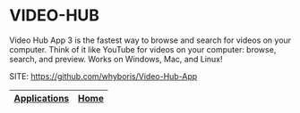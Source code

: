 # VIDEO-HUB
 
 Video Hub App 3 is the fastest way to browse and search for 
 videos on your computer. Think of it like YouTube for videos 
 on your computer: browse, search, and preview. 
 Works on Windows, Mac, and Linux!
 
 SITE: https://github.com/whyboris/Video-Hub-App

 | [Applications](https://portable-linux-apps.github.io/apps.html) | [Home](https://portable-linux-apps.github.io)
 | --- | --- |
